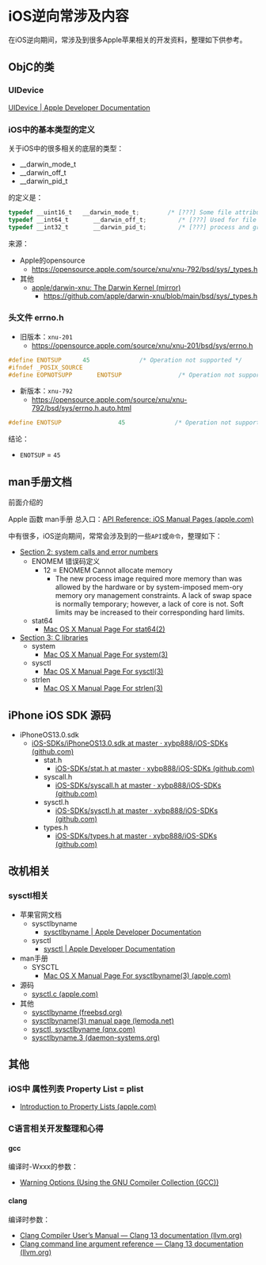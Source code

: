 # iOS逆向常涉及内容

在iOS逆向期间，常涉及到很多Apple苹果相关的开发资料，整理如下供参考。

## ObjC的类

### UIDevice

[UIDevice | Apple Developer Documentation](https://developer.apple.com/documentation/uikit/uidevice?language=objc)

### iOS中的基本类型的定义

关于iOS中的很多相关的底层的类型：

* __darwin_mode_t
* __darwin_off_t
* __darwin_pid_t

的定义是：

```c
typedef __uint16_t   __darwin_mode_t;        /* [???] Some file attributes */
typedef __int64_t       __darwin_off_t;         /* [???] Used for file sizes */
typedef __int32_t       __darwin_pid_t;         /* [???] process and group IDs */
```

来源：

* Apple的opensource
  * https://opensource.apple.com/source/xnu/xnu-792/bsd/sys/_types.h
* 其他
  * [apple/darwin-xnu: The Darwin Kernel (mirror)](https://github.com/apple/darwin-xnu)
    * https://github.com/apple/darwin-xnu/blob/main/bsd/sys/_types.h

### 头文件 errno.h

* 旧版本：`xnu-201`
  * https://opensource.apple.com/source/xnu/xnu-201/bsd/sys/errno.h

```c
#define ENOTSUP      45              /* Operation not supported */
#ifndef _POSIX_SOURCE
#define EOPNOTSUPP       ENOTSUP                /* Operation not supported */
```

* 新版本：`xnu-792`
  * https://opensource.apple.com/source/xnu/xnu-792/bsd/sys/errno.h.auto.html

```c
#define ENOTSUP                45              /* Operation not supported */
```

结论：

* `ENOTSUP` = `45`

## man手册文档

前面介绍的

Apple 函数 man手册 总入口：[API Reference: iOS Manual Pages (apple.com)](https://developer.apple.com/library/archive/documentation/System/Conceptual/ManPages_iPhoneOS/index.html)

中有很多，iOS逆向期间，常常会涉及到的一些`API`或`命令`，整理如下：

* [Section 2: system calls and error numbers](https://developer.apple.com/library/archive/documentation/System/Conceptual/ManPages_iPhoneOS/man2/intro.2.html#//apple_ref/doc/man/2/intro)
  * ENOMEM 错误码定义
    * 12 = ENOMEM Cannot allocate memory
      * The new process image required more memory than was allowed by the hardware or by system-imposed mem-ory memory ory management constraints.  A lack of swap space is normally temporary; however, a lack of core is not.  Soft limits may be increased to their corresponding hard limits.
  * stat64
    * [Mac OS X Manual Page For stat64(2)](https://developer.apple.com/library/archive/documentation/System/Conceptual/ManPages_iPhoneOS/man2/stat64.2.html)
* [Section 3: C libraries](https://developer.apple.com/library/archive/documentation/System/Conceptual/ManPages_iPhoneOS/man3/intro.3.html#//apple_ref/doc/man/3/intro)
  * system
    * [Mac OS X Manual Page For system(3)](https://developer.apple.com/library/archive/documentation/System/Conceptual/ManPages_iPhoneOS/man3/system.3.html)
  * sysctl
    * [Mac OS X Manual Page For sysctl(3)](https://developer.apple.com/library/archive/documentation/System/Conceptual/ManPages_iPhoneOS/man3/sysctl.3.html)
  * strlen
    * [Mac OS X Manual Page For strlen(3)](https://developer.apple.com/library/archive/documentation/System/Conceptual/ManPages_iPhoneOS/man3/strlen.3.html)

## iPhone iOS SDK 源码

* iPhoneOS13.0.sdk
  * [iOS-SDKs/iPhoneOS13.0.sdk at master · xybp888/iOS-SDKs (github.com)](https://github.com/xybp888/iOS-SDKs/tree/master/iPhoneOS13.0.sdk)
    * stat.h
      * [iOS-SDKs/stat.h at master · xybp888/iOS-SDKs (github.com)](https://github.com/xybp888/iOS-SDKs/blob/master/iPhoneOS13.0.sdk/usr/include/sys/stat.h)
    * syscall.h
      * [iOS-SDKs/syscall.h at master · xybp888/iOS-SDKs (github.com)](https://github.com/xybp888/iOS-SDKs/blob/master/iPhoneOS13.0.sdk/usr/include/sys/syscall.h)
    * sysctl.h
      * [iOS-SDKs/sysctl.h at master · xybp888/iOS-SDKs (github.com)](https://github.com/xybp888/iOS-SDKs/blob/master/iPhoneOS13.0.sdk/usr/include/sys/sysctl.h)
    * types.h
      * [iOS-SDKs/types.h at master · xybp888/iOS-SDKs (github.com)](https://github.com/xybp888/iOS-SDKs/blob/master/iPhoneOS13.0.sdk/usr/include/sys/types.h)

## 改机相关

### sysctl相关

* 苹果官网文档
  * sysctlbyname
    * [sysctlbyname | Apple Developer Documentation](https://developer.apple.com/documentation/kernel/1387446-sysctlbyname)
  * sysctl
    * [sysctl | Apple Developer Documentation](https://developer.apple.com/documentation/installer_js/system/1812308-sysctl)
* man手册
  * SYSCTL
    * [Mac OS X Manual Page For sysctlbyname(3) (apple.com)](https://developer.apple.com/library/archive/documentation/System/Conceptual/ManPages_iPhoneOS/man3/sysctlbyname.3.html)
* 源码
  * [sysctl.c (apple.com)](https://opensource.apple.com/source/system_cmds/system_cmds-880.60.2/sysctl.tproj/sysctl.c.auto.html)
* 其他
  * [sysctlbyname (freebsd.org)](https://www.freebsd.org/cgi/man.cgi?query=sysctlbyname&apropos=0&sektion=0&manpath=FreeBSD+10.1-RELEASE&arch=default&format=html)
  * [sysctlbyname(3) manual page (lemoda.net)](https://nxmnpg.lemoda.net/3/sysctlbyname)
  * [sysctl, sysctlbyname (qnx.com)](http://www.qnx.com/developers/docs/6.5.0SP1.update/com.qnx.doc.neutrino_lib_ref/s/sysctl.html)
  * [sysctlbyname.3 (daemon-systems.org)](https://www.daemon-systems.org/man/sysctlbyname.3.html)

## 其他

### iOS中 属性列表 Property List = plist

* [Introduction to Property Lists (apple.com)](https://developer.apple.com/library/archive/documentation/Cocoa/Conceptual/PropertyLists/Introduction/Introduction.html#//apple_ref/doc/uid/10000048i)


### C语言相关开发整理和心得

#### gcc

编译时-Wxxx的参数：

* [Warning Options (Using the GNU Compiler Collection (GCC))](https://gcc.gnu.org/onlinedocs/gcc/Warning-Options.html)

#### clang

编译时参数：

* [Clang Compiler User’s Manual — Clang 13 documentation (llvm.org)](https://clang.llvm.org/docs/UsersManual.html#id66)
* [Clang command line argument reference — Clang 13 documentation (llvm.org)](https://clang.llvm.org/docs/ClangCommandLineReference.html)
